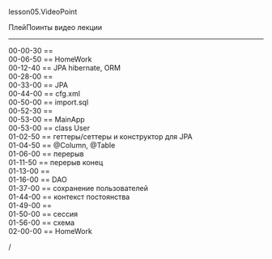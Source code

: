 
lesson05.VideoPoint  

ПлейПоинты видео лекции  


---  
00-00-30 ==   
00-06-50 == HomeWork   
00-12-40 == JPA hibernate, ORM    
00-28-00 ==     
00-33-00 == JPA      
00-44-00 == cfg.xml    
00-50-00 == import.sql    
00-52-30 ==     
00-53-00 == MainApp    
00-53-00 == class User    
01-02-50 == геттеры/сеттеры и конструктор для JPA    
01-04-50 == @Column, @Table    
01-06-00 == перерыв    
01-11-50 == перерыв конец    
01-13-00 ==     
01-16-00 == DAO    
01-37-00 == сохранение пользователей    
01-44-00 == контекст постоянства    
01-49-00 ==   
01-50-00 == сессия  
01-56-00 == схема  
02-00-00 == HomeWork  






































/